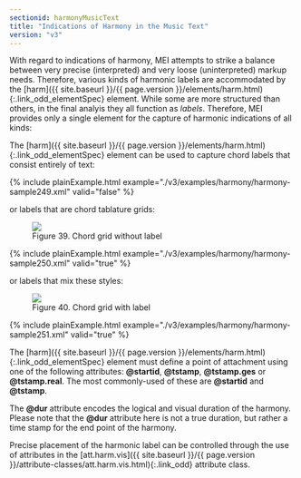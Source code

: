 ```yaml
---
sectionid: harmonyMusicText
title: "Indications of Harmony in the Music Text"
version: "v3"
---
```




With regard to indications of harmony, MEI attempts to strike a balance between very
precise (interpreted) and very loose (uninterpreted) markup needs. Therefore, various
kinds
of harmonic labels are accommodated by the [harm]({{ site.baseurl }}/{{ page.version }}/elements/harm.html){:.link_odd_elementSpec} element. While some
are more <span class="q">structured</span> than others, in the final analyis they all function as
*labels*. Therefore, MEI provides only a single element for the capture of
harmonic indications of all kinds:







The [harm]({{ site.baseurl }}/{{ page.version }}/elements/harm.html){:.link_odd_elementSpec} element can be used to capture chord labels that consist
entirely of text:

{% include plainExample.html example="./v3/examples/harmony/harmony-sample249.xml" valid="false" %}

or labels that are chord tablature grids:


<figure class="figure">
   <img src="../../../../guidelines/v3/Images/modules/harmony/A7_5th.gif" class="img-responsive"></img>
   <figcaption class="figure-caption">Figure 39. Chord grid without label</figcaption>
</figure>
{% include plainExample.html example="./v3/examples/harmony/harmony-sample250.xml" valid="true" %}

or labels that mix these styles:


<figure class="figure">
   <img src="../../../../guidelines/v3/Images/modules/harmony/A7_1st.gif" class="img-responsive"></img>
   <figcaption class="figure-caption">Figure 40. Chord grid with label</figcaption>
</figure>
{% include plainExample.html example="./v3/examples/harmony/harmony-sample251.xml" valid="true" %}


The [harm]({{ site.baseurl }}/{{ page.version }}/elements/harm.html){:.link_odd_elementSpec} element must define a point of attachment using one of the
following attributes: **@startid**, **@tstamp**, **@tstamp.ges** or
**@tstamp.real**. The most commonly-used of these are **@startid** and
**@tstamp**.

The **@dur** attribute encodes the logical and visual duration of the harmony. Please
note that the **@dur** attribute here is not a true duration, but rather a time stamp
for the end point of the harmony.

Precise placement of the harmonic label can be controlled through the use of attributes
in
the [att.harm.vis]({{ site.baseurl }}/{{ page.version }}/attribute-classes/att.harm.vis.html){:.link_odd} attribute class.



